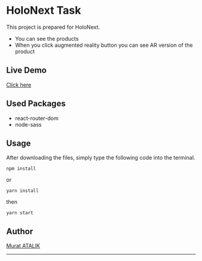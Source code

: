 # HoloNext Task

This project is prepared for HoloNext.

- You can see the products
- When you click augmented reality button you can see AR version of the product

## Live Demo

[Click here](https://murat-atalik.github.io/my-holonext-task/)

## Used Packages

- react-router-dom
- node-sass

## Usage

After downloading the files, simply type the following code into the terminal.

```
npm install
```

or

```
yarn install
```

then

```
yarn start
```

## Author

[Murat ATALIK](https://github.com/murat-atalik)

---
